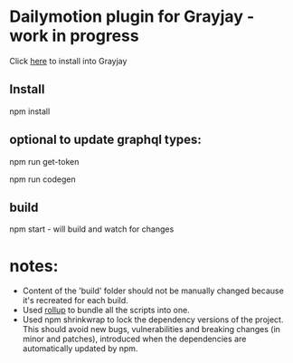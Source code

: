 # Dailymotion plugin for Grayjay - work in progress


Click [here](https://stefancruz.github.io/GrayjayDailymotion/index.html) to install into Grayjay


## Install
npm install

## optional to update graphql types:

npm run get-token

npm run codegen

## build

npm start - will build and watch for changes

# notes:
- Content of the 'build' folder should not be manually changed because it's recreated for each build. 
- Used [rollup](https://rollupjs.org/) to bundle all the scripts into one.
- Used npm shrinkwrap to lock the dependency versions of the project. This should avoid new bugs, vulnerabilities and breaking changes (in minor and patches), introduced when the dependencies are automatically updated by npm.